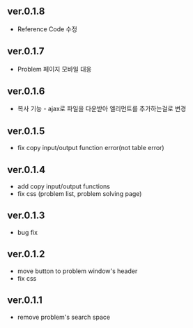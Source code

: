 ## ver.0.1.8
- Reference Code 수정

## ver.0.1.7
- Problem 페이지 모바일 대응

## ver.0.1.6
- 복사 기능 - ajax로 파일을 다운받아 엘리먼트를 추가하는걸로 변경

## ver.0.1.5
- fix copy input/output function error(not table error)

## ver.0.1.4
- add copy input/output functions
- fix css (problem list, problem solving page)

## ver.0.1.3
- bug fix

## ver.0.1.2
- move button to problem window's header
- fix css

## ver.0.1.1
- remove problem's search space
